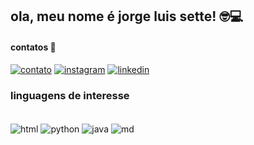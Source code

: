 ## ola, meu nome é jorge luis sette! 🤓💻
#### contatos 📲
[![contato](https://img.shields.io/badge/WhatsApp-25D366?style=for-the-badge&logo=whatsapp&logoColor=white)](https://api.whatsapp.com/send?phone=5519982399110&text=ola,%20me%20interessei%20em%20seu%20github%20)
[![instagram](https://img.shields.io/badge/Instagram-E4405F?style=for-the-badge&logo=instagram&logoColor=white)](https://www.instagram.com/jorgesette2/) [![linkedin](https://img.shields.io/badge/LinkedIn-0077B5?style=for-the-badge&logo=linkedin&logoColor=white)](https://www.linkedin.com/in/jorge-sette-6b234b26b/)

### linguagens de interesse 

<div style="display: inline_block"><br/>
  <img align="center" alt="html" scr="https://img.shields.io/badge/HTML5-E34F26?style=for-the-badge&logo=html5&logoColor=white" />
  <img align="center" alt="python" scr="https://img.shields.io/badge/Python-3776AB?style=for-the-badge&logo=python&logoColor=white" />
  <img align="center" alt="java" scr="https://img.shields.io/badge/JavaScript-F7DF1E?style=for-the-badge&logo=javascript&logoColor=black" />
  <img align="center" alt="md" scr="https://img.shields.io/badge/Markdown-000000?style=for-the-badge&logo=markdown&logoColor=white" />

</div>

